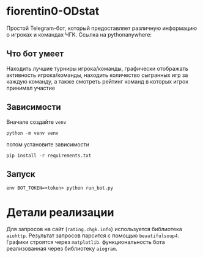 # fiorentin0-ODstat

Простой Telegram-бот, который предоставляет различную информацию о игроках и командах ЧГК.
Ссылка на pythonanywhere: 

## Что бот умеет

Находить лучшие турниры игрока/команды,
графически отображать активность игрока/команды,
находить количество сыгранных игр за каждую команду,
а также смотреть рейтинг команд в которых игрок принимал участие

## Зависимости

Вначале создайте `venv`

```commandline
python -m venv venv
```

потом установите зависимости

```commandline
pip install -r requirements.txt
```

## Запуск

```commandline
env BOT_TOKEN=<token> python run_bot.py
```

# Детали реализации

Для запросов на сайт (`rating.chgk.info`) используется библиотека `aiohttp`.
Результат запросов парсится с помощью `beautifulsoup4`. Графики строятся через `matplotlib`.
функциональность бота реализованная через библиотеку `aiogram`.
